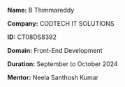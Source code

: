 **Name:** B Thimmareddy

**Company:** CODTECH IT SOLUTIONS

**ID:** CT08DS8392

**Domain:** Front-End Development

**Duration:** September to October 2024

**Mentor:** Neela Santhosh Kumar
